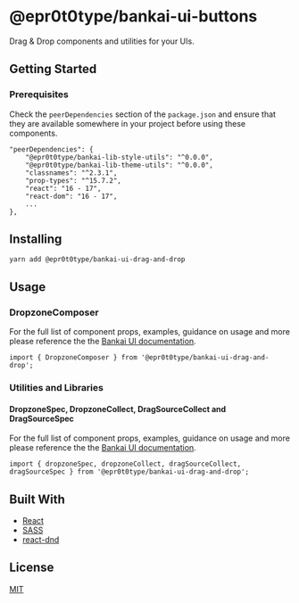 # @epr0t0type/bankai-ui-buttons
Drag & Drop components and utilities for your UIs.

## Getting Started

### Prerequisites
Check the `peerDependencies` section of the `package.json` and ensure that they are available somewhere in your project before using these components.

```
"peerDependencies": {
    "@epr0t0type/bankai-lib-style-utils": "^0.0.0",
    "@epr0t0type/bankai-lib-theme-utils": "^0.0.0",
    "classnames": "^2.3.1",
    "prop-types": "^15.7.2",
    "react": "16 - 17",
    "react-dom": "16 - 17",
    ...
},
```

## Installing
```
yarn add @epr0t0type/bankai-ui-drag-and-drop
```

## Usage

### DropzoneComposer
For the full list of component props, examples, guidance on usage and more please reference the the [Bankai UI documentation](https://bankai-ui.com/).

```
import { DropzoneComposer } from '@epr0t0type/bankai-ui-drag-and-drop';
```

### Utilities and Libraries

#### DropzoneSpec, DropzoneCollect, DragSourceCollect and DragSourceSpec
For the full list of component props, examples, guidance on usage and more please reference the the [Bankai UI documentation](https://bankai-ui.com/).

```
import { dropzoneSpec, dropzoneCollect, dragSourceCollect, dragSourceSpec } from '@epr0t0type/bankai-ui-drag-and-drop';
```

## Built With
* [React](https://github.com/facebook/react)
* [SASS](https://github.com/sass/sass)
* [react-dnd](https://github.com/react-dnd/react-dnd/)

## License
[MIT](../../../LICENSE)
